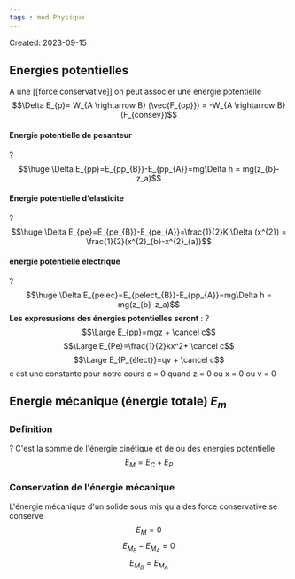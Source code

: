 ```yaml
---
tags : mod Physique
---
```

Created: 2023-09-15

## Energies potentielles
A une [[force conservative]] on peut associer une énergie potentielle
$$\Delta E_{p}= W_{A \rightarrow B} (\vec{F_{op}}) = -W_{A \rightarrow B}(F_{consev})$$

#### Energie potentielle de pesanteur
?
$$\huge \Delta E_{pp}=E_{pp_{B}}-E_{pp_{A}}=mg\Delta h = mg(z_{b}-z_a)$$

#### Energie potentielle d'elasticite
?
$$\huge \Delta E_{pe}=E_{pe_{B}}-E_{pe_{A}}=\frac{1}{2}K \Delta (x^{2}) = \frac{1}{2}(x^{2}_{b}-x^{2}_{a})$$

#### energie potentielle electrique
?
$$\huge \Delta E_{pelec}=E_{pelect_{B}}-E_{pp_{A}}=mg\Delta h = mg(z_{b}-z_a)$$
**Les expresusions des énergies potentielles seront** : ? $$\Large E_{pp}=mgz + \cancel c$$ $$\Large E_{Pe}=\frac{1}{2}kx^2+ \cancel c$$ $$\Large E_{P_{élect}}=qv + \cancel c$$ c est une constante pour notre cours c = 0 quand z = 0 ou x = 0 ou v = 0
## Energie mécanique (énergie totale) $E_m$ 
### **Definition**
?
C'est la somme de l'énergie cinétique et de ou des energies potentielle
$$E_{M}=E_{C}+E_{P}$$

### Conservation de l'énergie mécanique
L'énergie mécanique d'un solide sous mis qu'a des force conservative se conserve
$$E_{M}=0$$
$$E_{M_{B}}-E_{M_{A}}=0$$
$$E_{M_{B}}=E_{M_{A}}$$
